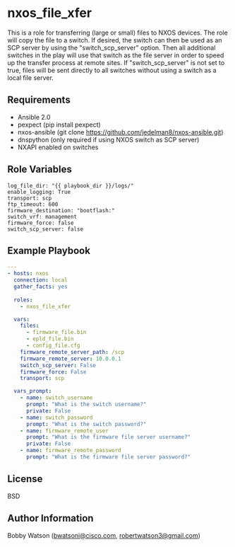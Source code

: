 nxos_file_xfer
=========

This is a role for transferring (large or small) files to NXOS devices. The role will copy the file to
a switch. If desired, the switch can then be used as an SCP server by using the "switch_scp_server" option. Then all additional switches in the play will use
that switch as the file server in order to speed up the transfer process at remote sites. If "switch_scp_server" is not set to true, files will be sent directly to all switches without using a switch as a local file server.

Requirements
------------

- Ansible 2.0
- pexpect (pip install pexpect)
- nxos-ansible (git clone https://github.com/jedelman8/nxos-ansible.git)
- dnspython (only required if using NXOS switch as SCP server)
- NXAPI enabled on switches

Role Variables
--------------
```
log_file_dir: "{{ playbook_dir }}/logs/"
enable_logging: True
transport: scp
ftp_timeout: 600
firmware_destination: "bootflash:"
switch_vrf: management
firmware_force: false
switch_scp_server: false
```
Example Playbook
----------------
```YAML
---
- hosts: nxos
  connection: local
  gather_facts: yes
  
  roles:
    - nxos_file_xfer

  vars:
    files:
      - firmware_file.bin
      - epld_file.bin
      - config_file.cfg
    firmware_remote_server_path: /scp
    firmware_remote_server: 10.0.0.1
    switch_scp_server: False
    firmware_force: False
    transport: scp

  vars_prompt:
    - name: switch_username
      prompt: "What is the switch username?"
      private: False
    - name: switch_password
      prompt: "What is the switch password?"
    - name: firmware_remote_user
      prompt: "What is the firmware file server username?"
      private: False
    - name: firmware_remote_password
      prompt: "What is the firmware file server password?"
```

License
-------

BSD

Author Information
------------------

Bobby Watson (bwatsoni@cisco.com, robertwatson3@gmail.com)
